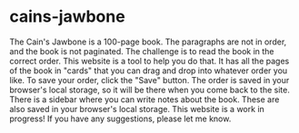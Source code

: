 # cains-jawbone
The Cain's Jawbone is a 100-page book. The paragraphs are not in order, and the book is not paginated. The challenge is to read the book in the correct order.
This website is a tool to help you do that. It has all the pages of the book in "cards" that you can drag and drop into whatever order you like. To save your order, click the "Save" button. The order is saved in your browser's local storage, so it will be there when you come back to the site.
There is a sidebar where you can write notes about the book. These are also saved in your browser's local storage.
This website is a work in progress! If you have any suggestions, please let me know.
